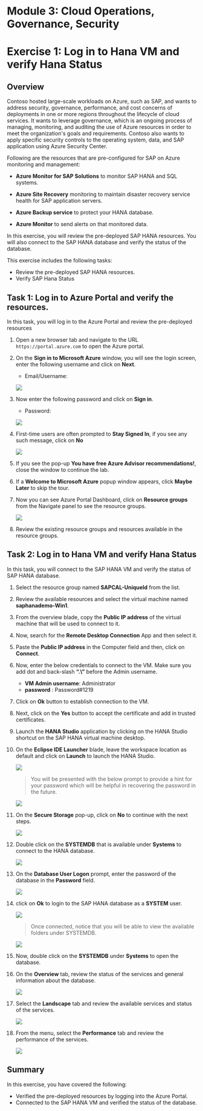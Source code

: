 # Module 3: Cloud Operations, Governance, Security

# Exercise 1:	Log in to Hana VM and verify Hana Status 

## Overview

Contoso hosted large-scale workloads on Azure, such as SAP, and wants to address security, governance, performance, and cost concerns of deployments in one or more regions throughout the lifecycle of cloud services. It wants to leverage governance, which is an ongoing process of managing, monitoring, and auditing the use of Azure resources in order to meet the organization's goals and requirements. Contoso also wants to apply specific security controls to the operating system, data, and SAP application using Azure Security Center.


Following are the resources that are pre-configured for SAP on Azure monitoring and management:

   - **Azure Monitor for SAP Solutions** to monitor SAP HANA and SQL systems.

   - **Azure Site Recovery** monitoring to maintain disaster recovery service health for SAP application servers.

   - **Azure Backup service** to protect your HANA database.

   - **Azure Monitor** to send alerts on that monitored data.

In this exercise, you will review the pre-deployed SAP HANA resources. You will also connect to the SAP HANA database and verify the status of the database.

This exercise includes the following tasks:

* Review the pre-deployed SAP HANA resources.
* Verify SAP Hana Status

## Task 1: Log in to Azure Portal and verify the resources.

In this task, you will log in to the Azure Portal and review the pre-deployed resources

1.  Open a new browser tab and navigate to the URL `https://portal.azure.com` to open the Azure portal.

1. On the **Sign in to Microsoft Azure** window, you will see the login screen, enter the following username and click on **Next**.

   * Email/Username: <inject key="AzureAdUserEmail"></inject>

   ![](https://github.com/CloudLabsAI-Azure/AIW-SAP-on-Azure/blob/main/media/M2-Ex1-portalsignin-1.png?raw=true)

1. Now enter the following password and click on **Sign in**. 

   * Password: <inject key="AzureAdUserPassword"></inject>
   
   ![](https://github.com/CloudLabsAI-Azure/AIW-SAP-on-Azure/blob/main/media/M2-Ex1-portalsignin-2.png?raw=true)

1. First-time users are often prompted to **Stay Signed In**, if you see any such message, click on **No**

   ![](https://github.com/CloudLabsAI-Azure/AIW-SAP-on-Azure/blob/main/media/M2-Ex1-portalsignin-3.png?raw=true)

1. If you see the pop-up **You have free Azure Advisor recommendations!**, close the window to continue the lab.

1. If a **Welcome to Microsoft Azure** popup window appears, click **Maybe Later** to skip the tour.

1. Now you can see Azure Portal Dashboard, click on **Resource groups** from the Navigate panel to see the resource groups.

   ![](https://github.com/CloudLabsAI-Azure/AIW-SAP-on-Azure/blob/main/media/M2-Ex1-rg.png?raw=true)
   
1. Review the existing resource groups and resources available in the resource groups.

## Task 2: Log in to Hana VM and verify Hana Status 

In this task, you will connect to the SAP HANA VM and verify the status of SAP HANA database.
   
1. Select the resource group named **SAPCAL-UniqueId** from the list.

1. Review the available resources and select the virtual machine named **saphanademo-Win1**.

1. From the overview blade, copy the **Public IP address** of the virtual machine that will be used to connect to it.

1. Now, search for the **Remote Desktop Connection** App and then select it. 

1. Paste the **Public IP address** in the Computer field and then, click on **Connect**. 

1. Now, enter the below credentials to connect to the VM. Make sure you add dot and back-slash **“.\”** before the Admin username. 

    - **VM Admin username**: Administrator
    - **password** : Password#1219
  
1.  Click on **Ok** button to establish connection to the VM. 

1. Next, click on the **Yes** button to accept the certificate and add in trusted certificates.  
  
1. Launch the **HANA Studio** application by clicking on the HANA Studio shortcut on the SAP HANA virtual machine desktop.  

1. On the **Eclipse IDE Launcher** blade, leave the workspace location as default and click on **Launch** to launch the HANA Studio.

   ![](https://github.com/CloudLabsAI-Azure/AIW-SAP-on-Azure/blob/main/media/M3-p2-Ex1-hanastudio-1.png?raw=true)

   > You will be presented with the below prompt to provide a hint for your password which will be helpful in recovering the password in the future. 

   ![](https://github.com/CloudLabsAI-Azure/AIW-SAP-on-Azure/blob/main/media/M3-p2-Ex1-hanastudio-2.png?raw=true)

1. On the **Secure Storage** pop-up, click on **No** to continue with the next steps.

   ![](https://github.com/CloudLabsAI-Azure/AIW-SAP-on-Azure/blob/main/media/M3-p2-Ex1-hanastudio-3.png?raw=true)

1. Double click on the **SYSTEMDB** that is available under **Systems** to connect to the HANA database.

   ![](https://github.com/CloudLabsAI-Azure/AIW-SAP-on-Azure/blob/main/media/M3-p2-Ex1-hanastudio-4.png?raw=true)

1. On the **Database User Logon** prompt, enter the password of the database in the **Password** field.

   ![](https://github.com/CloudLabsAI-Azure/AIW-SAP-on-Azure/blob/main/media/M3-p2-Ex1-hanastudio-5.png?raw=true)

1. click on **Ok** to login to the SAP HANA database as a **SYSTEM** user.

   ![](https://github.com/CloudLabsAI-Azure/AIW-SAP-on-Azure/blob/main/media/M3-p2-Ex1-hanastudio-6.png?raw=true)

   > Once connected, notice that you will be able to view the available folders under SYSTEMDB.

   ![](https://github.com/CloudLabsAI-Azure/AIW-SAP-on-Azure/blob/main/media/M3-p2-Ex1-hanastudio-7.png?raw=true)

1. Now, double click on the **SYSTEMDB** under **Systems** to open the database.

1. On the **Overview** tab, review the status of the services and general information about the database.

   ![](https://github.com/CloudLabsAI-Azure/AIW-SAP-on-Azure/blob/main/media/M3-p2-Ex1-hanastudio-10.png?raw=true)

1. Select the **Landscape** tab and review the available services and status of the services.

   ![](https://github.com/CloudLabsAI-Azure/AIW-SAP-on-Azure/blob/main/media/M3-p2-Ex1-hanastudio-8.png?raw=true)

1. From the menu, select the **Performance** tab and review the performance of the services.

   ![](https://github.com/CloudLabsAI-Azure/AIW-SAP-on-Azure/blob/main/media/M3-p2-Ex1-hanastudio-9.png?raw=true)
   
   
## Summary

In this exercise, you have covered the following:

   * Verified the pre-deployed resources by logging into the Azure Portal.
   * Connected to the SAP HANA VM and verified the status of the database.
